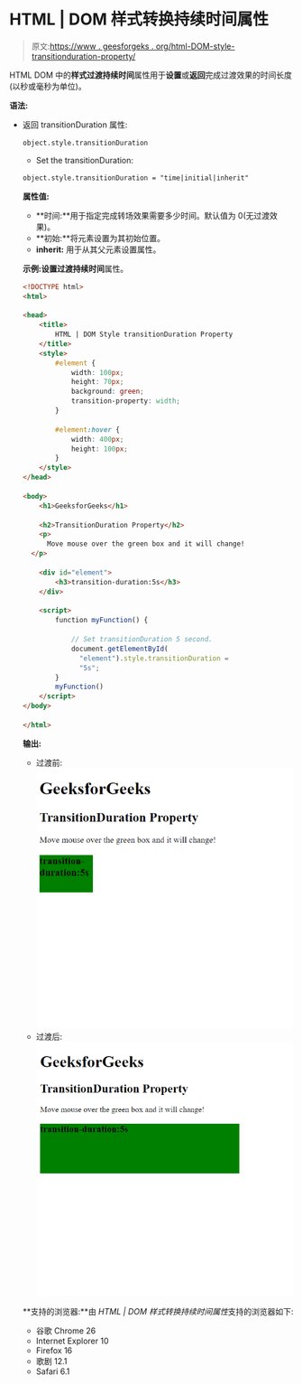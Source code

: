 # HTML | DOM 样式转换持续时间属性

> 原文:[https://www . geesforgeks . org/html-DOM-style-transitionduration-property/](https://www.geeksforgeeks.org/html-dom-style-transitionduration-property/)

HTML DOM 中的**样式过渡持续时间**属性用于**设置**或**返回**完成过渡效果的时间长度(以秒或毫秒为单位)。

**语法:**

*   返回 transitionDuration 属性:

    ```html
    object.style.transitionDuration
    ```

    *   Set the transitionDuration:

    ```html
    object.style.transitionDuration = "time|initial|inherit"
    ```

    **属性值:**

    *   **时间:**用于指定完成转场效果需要多少时间。默认值为 0(无过渡效果)。
    *   **初始:**将元素设置为其初始位置。
    *   **inherit:** 用于从其父元素设置属性。

    **示例:**设置**过渡持续时间**属性。

    ```html
    <!DOCTYPE html>
    <html>

    <head>
        <title>
            HTML | DOM Style transitionDuration Property
        </title>
        <style>
            #element {
                width: 100px;
                height: 70px;
                background: green;
                transition-property: width;
            }

            #element:hover {
                width: 400px;
                height: 100px;
            }
        </style>
    </head>

    <body>
        <h1>GeeksforGeeks</h1>

        <h2>TransitionDuration Property</h2>
        <p>
          Move mouse over the green box and it will change!
      </p>

        <div id="element">
            <h3>transition-duration:5s</h3>
        </div>

        <script>
            function myFunction() {

                // Set transitionDuration 5 second.
                document.getElementById(
                  "element").style.transitionDuration =
                  "5s";
            }
            myFunction()
        </script>
    </body>

    </html>
    ```

    **输出:**

    *   过渡前:
        ![](img/9896b3d7a0a50b1d7d3610fba7245d3a.png)
    *   过渡后:
        ![](img/5fb64623354c908934b505ea99bd9df1.png)

    **支持的浏览器:**由 *HTML | DOM 样式转换持续时间属性*支持的浏览器如下:

    *   谷歌 Chrome 26
    *   Internet Explorer 10
    *   Firefox 16
    *   歌剧 12.1
    *   Safari 6.1